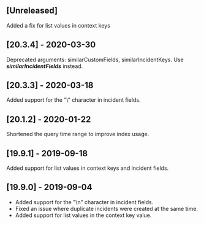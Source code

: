 ## [Unreleased]
Added a fix for list values in context keys

## [20.3.4] - 2020-03-30
Deprecated arguments: similarCustomFields, similarIncidentKeys. Use ***similarIncidentFields*** instead.


## [20.3.3] - 2020-03-18
Added support for the "\\" character in incident fields.

## [20.1.2] - 2020-01-22
Shortened the query time range to improve index usage.

## [19.9.1] - 2019-09-18
Added support for list values in context keys and incident fields.

## [19.9.0] - 2019-09-04
  - Added support for the "\n" character in incident fields.
  - Fixed an issue where duplicate incidents were created at the same time.
  - Added support for list values in the context key value.
  
